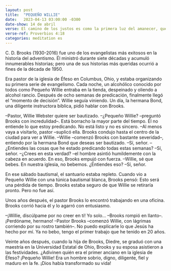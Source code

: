 ```yaml
---
layout: post
title:  "PEQUEÑO WILLIE"
date:   2023-04-13 03:00:00 -0300
date-show: 14 de abril
verse: El camino de los justos es como la primera luz del amanecer, que brilla cada vez más hasta que el día alcanza todo su esplendor.
verse-ref: Proverbios 4:18
categories: meditation es
---
```


C. D. Brooks (1930-2016) fue uno de los evangelistas más exitosos en la historia del adventismo. Él ministró durante siete décadas y acumuló innumerables historias; pero una de sus historias más queridas ocurrió a fines de la década de 1950.

Era pastor de la iglesia de Éfeso en Columbus, Ohio, y estaba organizando su primera serie de evangelismo. Cada noche, un alcohólico conocido por todos como Pequeño Willie entraba en la tienda, despeinado y oliendo a alcohol rancio. Después de ocho semanas de predicación, finalmente llegó el “momento de decisión”. Willie seguía viniendo. Un día, la hermana Bond, una diligente instructora bíblica, pidió hablar con Brooks.

–Pastor, Willie Webster quiere ser bautizado.
–¿Pequeño Willie? –preguntó Brooks con incredulidad–. Está borracho la mayor parte del tiempo. Él no entiende lo que estoy predicando. No está listo y no es sincero.
–Al menos vaya a visitarlo, pastor –suplicó ella.
Brooks condujo hasta el centro de la ciudad para ver a Willie.
–Willie –comenzó Brooks con bastante severidad–, entiendo por la hermana Bond que deseas ser bautizado.
–Sí, señor.
–¿Entiendes las cosas que he estado predicando todas estas semanas?
–Sí, señor.
–¿Crees en esta verdad? –el hombre asintió humildemente con la cabeza en acuerdo.
En eso, Brooks empujó con fuerza.
–Willie, sé que bebes. En nuestra iglesia, no bebemos. ¿Entiendes eso?
–Sí, señor.

En ese sábado bautismal, el santuario estaba repleto. Cuando vio a Pequeño Willie con una túnica bautismal blanca, Brooks pensó: Esto será una pérdida de tiempo. Brooks estaba seguro de que Willie se retiraría pronto. Pero no fue así.

Unos años después, el pastor Brooks lo encontró trabajando en una oficina. Brooks corrió hacia él y lo agarró con entusiasmo.

–¡Willie, discúlpame por no creer en ti! Yo solo… –Brooks rompió en llanto–. ¡Perdóname, hermano!
–Pastor Brooks –comenzó Willie, con lágrimas corriendo por su rostro también–. No puedo explicarle lo que Jesús ha hecho por mí. Ya no bebo, tengo el primer trabajo que he tenido en 20 años.

Veinte años después, cuando la hija de Brooks, Diedre, se graduó con una maestría en la Universidad Estatal de Ohio, Brooks y su esposa asistieron a las festividades. ¿Adivinen quién era el primer anciano en la iglesia de Éfeso? ¡Pequeño Willie! Era un hombre sobrio, digno, diligente, fiel y maduro en la fe. ¡Dios había transformado su vida!
